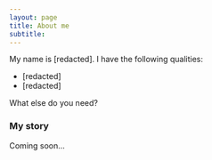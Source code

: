 ```yaml
---
layout: page
title: About me
subtitle: 
---
```


My name is [redacted]. I have the following qualities:

- [redacted]
- [redacted]

What else do you need?

### My story

Coming soon...
